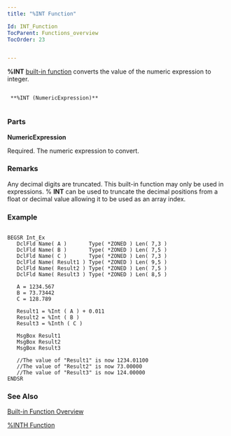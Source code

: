 ```yaml
---
title: "%INT Function"

Id: INT_Function
TocParent: Functions_overview
TocOrder: 23


---
```


**%INT** [built-in function](Functions_overview.html) converts the value of the numeric expression to integer. 

```

 **%INT (NumericExpression)** 
        
```

### Parts

**NumericExpression** 

Required. The numeric expression to convert.


### Remarks
Any decimal digits are truncated. This built-in function may only be used in expressions. % **INT** can be used to truncate the decimal positions from a float or decimal value allowing it to be used as an array index. 

### Example

```

BEGSR Int_Ex
   DclFld Name( A )       Type( *ZONED ) Len( 7,3 )
   DclFld Name( B )       Type( *ZONED ) Len( 7,5 )
   DclFld Name( C )       Type( *ZONED ) Len( 7,3 )
   DclFld Name( Result1 ) Type( *ZONED ) Len( 9,5 )
   DclFld Name( Result2 ) Type( *ZONED ) Len( 7,5 )
   DclFld Name( Result3 ) Type( *ZONED ) Len( 8,5 )

   A = 1234.567
   B = 73.73442 
   C = 128.789

   Result1 = %Int ( A ) + 0.011
   Result2 = %Int ( B )
   Result3 = %Inth ( C )

   MsgBox Result1
   MsgBox Result2
   MsgBox Result3

   //The value of "Result1" is now 1234.01100
   //The value of "Result2" is now 73.00000   
   //The value of "Result3" is now 124.00000
ENDSR
```

### See Also
[Built-in Function Overview](Functions_overview.html)

[%INTH Function](INTH_Function.html) 
